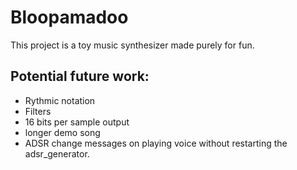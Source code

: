 # Bloopamadoo
This project is a toy music synthesizer made purely for fun.

## Potential future work:
 * Rythmic notation
 * Filters
 * 16 bits per sample output
 * longer demo song
 * ADSR change messages on playing voice without restarting the adsr_generator.

